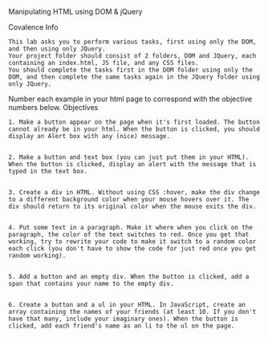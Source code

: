 
Manipulating HTML using DOM & jQuery

Covalence
Info

    This lab asks you to perform various tasks, first using only the DOM, and then using only JQuery.
    Your project folder should consist of 2 folders, DOM and JQuery, each containing an index.html, JS file, and any CSS files.
    You should complete the tasks first in the DOM folder using only the DOM, and then complete the same tasks again in the JQuery folder using only JQuery.

Number each example in your html page to correspond with the objective numbers below.
Objectives

    1. Make a button appear on the page when it's first loaded. The button cannot already be in your html. When the button is clicked, you should display an Alert box with any (nice) message.


    2. Make a button and text box (you can just put them in your HTML). When the button is clicked, display an alert with the message that is typed in the text box.


    3. Create a div in HTML. Without using CSS :hover, make the div change to a different background color when your mouse hovers over it. The div should return to its original color when the mouse exits the div.


    4. Put some text in a paragraph. Make it where when you click on the paragraph, the color of the text switches to red. Once you get that working, try to rewrite your code to make it switch to a random color each click (you don't have to show the code for just red once you get random working).


    5. Add a button and an empty div. When the button is clicked, add a span that contains your name to the empty div.


    6. Create a button and a ul in your HTML. In JavaScript, create an array containing the names of your friends (at least 10. If you don't have that many, include your imaginary ones). When the button is clicked, add each friend's name as an li to the ul on the page.

